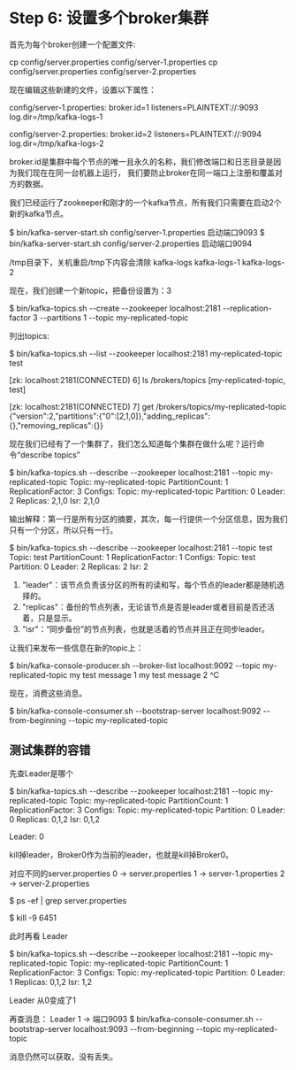Step 6: 设置多个broker集群
========================

首先为每个broker创建一个配置文件:

cp config/server.properties config/server-1.properties 
cp config/server.properties config/server-2.properties

现在编辑这些新建的文件，设置以下属性：

config/server-1.properties: 
    broker.id=1 
    listeners=PLAINTEXT://:9093 
    log.dir=/tmp/kafka-logs-1

config/server-2.properties: 
    broker.id=2 
    listeners=PLAINTEXT://:9094 
    log.dir=/tmp/kafka-logs-2

broker.id是集群中每个节点的唯一且永久的名称，我们修改端口和日志目录是因为我们现在在同一台机器上运行，
我们要防止broker在同一端口上注册和覆盖对方的数据。

我们已经运行了zookeeper和刚才的一个kafka节点，所有我们只需要在启动2个新的kafka节点。

$ bin/kafka-server-start.sh config/server-1.properties  启动端口9093
$ bin/kafka-server-start.sh config/server-2.properties  启动端口9094

/tmp目录下，关机重启/tmp下内容会清除
    kafka-logs
    kafka-logs-1
    kafka-logs-2

现在，我们创建一个新topic，把备份设置为：3

$ bin/kafka-topics.sh --create --zookeeper localhost:2181 --replication-factor 3 --partitions 1 --topic my-replicated-topic

列出topics:

$ bin/kafka-topics.sh --list --zookeeper localhost:2181
my-replicated-topic
test

[zk: localhost:2181(CONNECTED) 6] ls /brokers/topics
[my-replicated-topic, test]

[zk: localhost:2181(CONNECTED) 7] get /brokers/topics/my-replicated-topic
{"version":2,"partitions":{"0":[2,1,0]},"adding_replicas":{},"removing_replicas":{}}

现在我们已经有了一个集群了，我们怎么知道每个集群在做什么呢？运行命令“describe topics”

$ bin/kafka-topics.sh --describe --zookeeper localhost:2181 --topic my-replicated-topic
Topic: my-replicated-topic	PartitionCount: 1	ReplicationFactor: 3	Configs: 
Topic: my-replicated-topic	Partition: 0	Leader: 2	Replicas: 2,1,0	Isr: 2,1,0

输出解释：第一行是所有分区的摘要，其次，每一行提供一个分区信息，因为我们只有一个分区，所以只有一行。

$ bin/kafka-topics.sh --describe --zookeeper localhost:2181 --topic test
Topic: test	PartitionCount: 1	ReplicationFactor: 1	Configs: 
Topic: test	Partition: 0	Leader: 2	Replicas: 2	Isr: 2

1. "leader"：该节点负责该分区的所有的读和写，每个节点的leader都是随机选择的。
2. "replicas"：备份的节点列表，无论该节点是否是leader或者目前是否还活着，只是显示。
3. "isr"：“同步备份”的节点列表，也就是活着的节点并且正在同步leader。

让我们来发布一些信息在新的topic上：

$ bin/kafka-console-producer.sh --broker-list localhost:9092 --topic my-replicated-topic
my test message 1
my test message 2
^C

现在，消费这些消息。

$ bin/kafka-console-consumer.sh --bootstrap-server localhost:9092 --from-beginning --topic my-replicated-topic

测试集群的容错
------------

先查Leader是哪个

$ bin/kafka-topics.sh --describe --zookeeper localhost:2181 --topic my-replicated-topic
Topic: my-replicated-topic	PartitionCount: 1	ReplicationFactor: 3	Configs: 
	Topic: my-replicated-topic	Partition: 0	Leader: 0	Replicas: 0,1,2	Isr: 0,1,2

Leader: 0

kill掉leader，Broker0作为当前的leader，也就是kill掉Broker0。

对应不同的server.properties
0 -> server.properties
1 -> server-1.properties
2 -> server-2.properties

$ ps -ef | grep server.properties

$ kill -9 6451

此时再看 Leader

$ bin/kafka-topics.sh --describe --zookeeper localhost:2181 --topic my-replicated-topic
Topic: my-replicated-topic	PartitionCount: 1	ReplicationFactor: 3	Configs: 
	Topic: my-replicated-topic	Partition: 0	Leader: 1	Replicas: 0,1,2	Isr: 1,2

Leader 从0变成了1

再查消息：
Leader 1 -> 端口9093
$ bin/kafka-console-consumer.sh --bootstrap-server localhost:9093 --from-beginning --topic my-replicated-topic

消息仍然可以获取，没有丢失。
